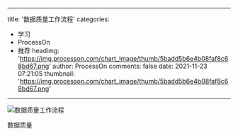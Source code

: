 
---
title: '数据质量工作流程'
categories: 
 - 学习
 - ProcessOn
 - 推荐
headimg: 'https://img.processon.com/chart_image/thumb/5badd5b6e4b08faf8c68bd67.png'
author: ProcessOn
comments: false
date: 2021-11-23 07:21:05
thumbnail: 'https://img.processon.com/chart_image/thumb/5badd5b6e4b08faf8c68bd67.png'
---

<div>   
<img class="thumb" alt="数据质量工作流程" src="https://img.processon.com/chart_image/thumb/5badd5b6e4b08faf8c68bd67.png" referrerpolicy="no-referrer">
<p>数据质量</p>  
</div>
            